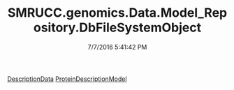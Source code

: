 ﻿---
title: SMRUCC.genomics.Data.Model_Repository.DbFileSystemObject
date: 7/7/2016 5:41:42 PM
---

[DescriptionData](T-SMRUCC.genomics.Data.Model_Repository.DbFileSystemObject.DescriptionData.html)
[ProteinDescriptionModel](T-SMRUCC.genomics.Data.Model_Repository.DbFileSystemObject.ProteinDescriptionModel.html)
